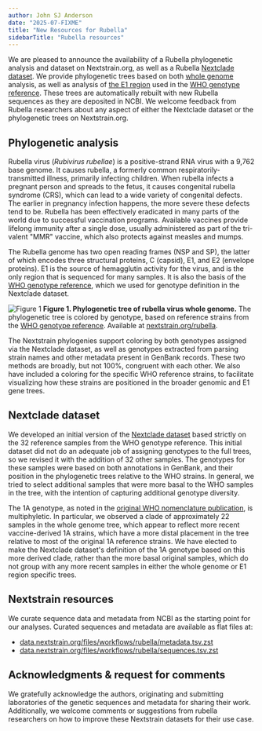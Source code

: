 ```yaml
---
author: John SJ Anderson
date: "2025-07-FIXME"
title: "New Resources for Rubella"
sidebarTitle: "Rubella resources"
---
```


We are pleased to announce the availability of a Rubella phylogenetic
analysis and dataset on Nextstrain.org, as well as a Rubella
[Nextclade dataset][]. We provide phylogenetic trees based on both
[whole genome] analysis, as well as analysis of [the E1 region] used in
the [WHO genotype reference][]. These trees are automatically rebuilt
with new Rubella sequences as they are deposited in NCBI. We welcome
feedback from Rubella researchers about any aspect of either the
Nextclade dataset or the phylogenetic trees on Nextstrain.org.

## Phylogenetic analysis

Rubella virus (_Rubivirus rubellae_) is a positive-strand RNA virus
with a 9,762 base genome. It causes rubella, a formerly common
respiratorily-transmitted illness, primarily infecting children. When
rubella infects a pregnant person and spreads to the fetus, it causes
congenital rubella syndrome (CRS), which can lead to a wide variety of
congenital defects. The earlier in pregnancy infection happens, the
more severe these defects tend to be. Rubella has been effectively
eradicated in many parts of the world due to successful vaccination
programs. Available vaccines provide lifelong immunity after a single
dose, usually administered as part of the tri-valent "MMR" vaccine,
which also protects against measles and mumps.

The Rubella genome has two open reading frames (NSP and SP), the
latter of which encodes three structural proteins, C (capsid), E1, and
E2 (envelope proteins). E1 is the source of hemagglutin activity for
the virus, and is the only region that is sequenced for many samples.
It is also the basis of the [WHO genotype reference][], which we used
for genotype definition in the Nextclade dataset.

![Figure 1](/blog/img/rubella_genome.png)
**Figure 1. Phylogenetic tree of rubella virus whole genome.** The
phylogenetic tree is colored by genotype, based on reference strains
from the [WHO genotype reference][]. Available at
[nextstrain.org/rubella][].

The Nextstrain phylogenies support coloring by both genotypes assigned
via the Nextclade dataset, as well as genotypes extracted from parsing
strain names and other metadata present in GenBank records. These two
methods are broadly, but not 100%, congruent with each other. We also
have included a coloring for the specific WHO reference strains, to
facilitate visualizing how these strains are positioned in the broader
genomic and E1 gene trees.

## Nextclade dataset

We developed an initial version of the [Nextclade dataset][] based
strictly on the 32 reference samples from the WHO genotype reference.
This initial dataset did not do an adequate job of assigning genotypes
to the full trees, so we revised it with the addition of 32 other
samples. The genotypes for these samples were based on both
annotations in GenBank, and their position in the phylogenetic trees
relative to the WHO strains. In general, we tried to select additional
samples that were more basal to the WHO samples in the tree, with the
intention of capturing additional genotype diversity.

The 1A genotype, as noted in the [original WHO nomenclature
publication][], is multiphyletic. In particular, we observed a clade
of approximately 22 samples in the whole genome tree, which appear to
reflect more recent vaccine-derived 1A strains, which have a more
distal placement in the tree relative to most of the original 1A
reference strains. We have elected to make the Nextclade dataset's
definition of the 1A genotype based on this more derived clade, rather
than the more basal original samples, which do not group with any more
recent samples in either the whole genome or E1 region specific trees.

## Nextstrain resources

We curate sequence data and metadata from NCBI as the starting point
for our analyses. Curated sequences and metadata are available as flat
files at:

* [data.nextstrain.org/files/workflows/rubella/metadata.tsv.zst](https://data.nextstrain.org/files/workflows/rubella/metadata.tsv.zst)
* [data.nextstrain.org/files/workflows/rubella/sequences.tsv.zst](https://data.nextstrain.org/files/workflows/rubella/sequences.tsv.zst)

## Acknowledgments & request for comments

We gratefully acknowledge the authors, originating and submitting
laboratories of the genetic sequences and metadata for sharing their
work. Additionally, we welcome comments or suggestions from rubella
researchers on how to improve these Nextstrain datasets for their use
case.

[Nextclade dataset]: https://clades.nextstrain.org/?dataset-name=nextstrain%2Frubella%2FE1
[whole genome]: https://nextstrain.org/rubella/genome
[the E1 region]: https://nextstrain.org/rubella/E1
[WHO genotype reference]: https://www.who.int/publications/i/item/WER8832
[nextstrain.org/rubella]: https://nextstrain.org/rubella
[original WHO nomenclature publication]: https://www.who.int/publications/i/item/WER8014
